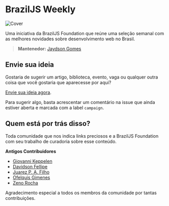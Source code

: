 # BrazilJS Weekly

![Cover](http://braziljs.org/img/projects/weekly.jpg)

Uma iniciativa da BrazilJS Foundation que reúne uma seleção semanal com as melhores novidades sobre desenvolvimento web no Brasil.

> **Mantenedor:** [Jaydson Gomes](https://github.com/jaydson)

## Envie sua ideia

Gostaria de sugerir um artigo, biblioteca, evento, vaga ou qualquer outra coisa que você gostaria que aparecesse por aqui?

[Envie sua ideia agora](https://github.com/braziljs/weekly/issues).

Para sugerir algo, basta acrescentar um comentário na issue que ainda estiver aberta e marcada com a label `campaign`.

## Quem está por trás disso?

Toda comunidade que nos indica links preciosos e a BrazilJS Foundation com seu trabalho de curadoria sobre esse conteúdo.

**Antigos Contribuidores**

* [Giovanni Keppelen](http://github.com/keppelen)
* [Davidson Fellipe](http://github.com/davidsonfellipe)
* [Juarez P. A. Filho](https://github.com/juarezpaf)
* [Ofelquis Gimenes](https://github.com/felquis)
* [Zeno Rocha](https://github.com/zenorocha)

Agradecimento especial a todos os membros da comunidade por tantas contribuições.
